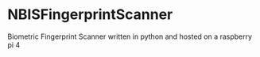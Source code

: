 # NBISFingerprintScanner
Biometric Fingerprint Scanner written in python and hosted on a raspberry pi 4
